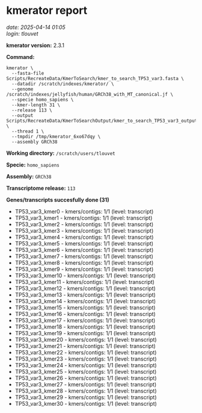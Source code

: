 # kmerator report
*date: 2025-04-14 01:05*  
*login: tlouvet*

**kmerator version:** 2.3.1

**Command:**

```
kmerator \
  --fasta-file Scripts/RecreateData/KmerToSearch/kmer_to_search_TP53_var3.fasta \
  --datadir /scratch/indexes/kmerator/ \
  --genome /scratch/indexes/jellyfish/human/GRCh38_with_MT_canonical.jf \
  --specie homo_sapiens \
  --kmer-length 31 \
  --release 113 \
  --output Scripts/RecreateData/KmerToSearchOutput/kmer_to_search_TP53_var3_output \
  --thread 1 \
  --tmpdir /tmp/kmerator_6xo67dqy \
  --assembly GRCh38
```

**Working directory:** `/scratch/users/tlouvet`

**Specie:** `homo_sapiens`

**Assembly:** `GRCh38`

**Transcriptome release:** `113`

**Genes/transcripts succesfully done (31)**

- TP53_var3_kmer0 - kmers/contigs: 1/1 (level: transcript)
- TP53_var3_kmer1 - kmers/contigs: 1/1 (level: transcript)
- TP53_var3_kmer2 - kmers/contigs: 1/1 (level: transcript)
- TP53_var3_kmer3 - kmers/contigs: 1/1 (level: transcript)
- TP53_var3_kmer4 - kmers/contigs: 1/1 (level: transcript)
- TP53_var3_kmer5 - kmers/contigs: 1/1 (level: transcript)
- TP53_var3_kmer6 - kmers/contigs: 1/1 (level: transcript)
- TP53_var3_kmer7 - kmers/contigs: 1/1 (level: transcript)
- TP53_var3_kmer8 - kmers/contigs: 1/1 (level: transcript)
- TP53_var3_kmer9 - kmers/contigs: 1/1 (level: transcript)
- TP53_var3_kmer10 - kmers/contigs: 1/1 (level: transcript)
- TP53_var3_kmer11 - kmers/contigs: 1/1 (level: transcript)
- TP53_var3_kmer12 - kmers/contigs: 1/1 (level: transcript)
- TP53_var3_kmer13 - kmers/contigs: 1/1 (level: transcript)
- TP53_var3_kmer14 - kmers/contigs: 1/1 (level: transcript)
- TP53_var3_kmer15 - kmers/contigs: 1/1 (level: transcript)
- TP53_var3_kmer16 - kmers/contigs: 1/1 (level: transcript)
- TP53_var3_kmer17 - kmers/contigs: 1/1 (level: transcript)
- TP53_var3_kmer18 - kmers/contigs: 1/1 (level: transcript)
- TP53_var3_kmer19 - kmers/contigs: 1/1 (level: transcript)
- TP53_var3_kmer20 - kmers/contigs: 1/1 (level: transcript)
- TP53_var3_kmer21 - kmers/contigs: 1/1 (level: transcript)
- TP53_var3_kmer22 - kmers/contigs: 1/1 (level: transcript)
- TP53_var3_kmer23 - kmers/contigs: 1/1 (level: transcript)
- TP53_var3_kmer24 - kmers/contigs: 1/1 (level: transcript)
- TP53_var3_kmer25 - kmers/contigs: 1/1 (level: transcript)
- TP53_var3_kmer26 - kmers/contigs: 1/1 (level: transcript)
- TP53_var3_kmer27 - kmers/contigs: 1/1 (level: transcript)
- TP53_var3_kmer28 - kmers/contigs: 1/1 (level: transcript)
- TP53_var3_kmer29 - kmers/contigs: 1/1 (level: transcript)
- TP53_var3_kmer30 - kmers/contigs: 1/1 (level: transcript)
